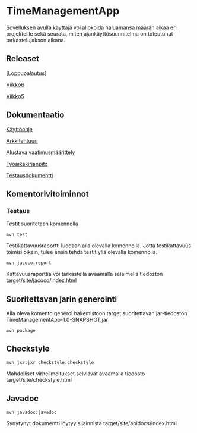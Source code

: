 # TimeManagementApp

Sovelluksen avulla käyttäjä voi allokoida haluamansa määrän aikaa eri projekteille sekä seurata, miten ajankäyttösuunnitelma on toteutunut tarkastelujakson aikana.

## Releaset
[Loppupalautus]

[Viikko6](https://github.com/mateppon/ot-harjoitustyo/releases/tag/untagged-44dba2efb64c981fbcf7)

[Viikko5](https://github.com/mateppon/ot-harjoitustyo/releases/tag/viikko5)


## Dokumentaatio

[Käyttöohje](https://github.com/mateppon/ot-harjoitustyo/blob/master/dokumentaatio/kayttoohje.md)

[Arkkitehtuuri](https://github.com/mateppon/ot-harjoitustyo/blob/master/dokumentaatio/arkkitehtuuri.md)

[Alustava vaatimusmäärittely](https://github.com/mateppon/ot-harjoitustyo/blob/master/dokumentaatio/vaatimusmaarittelu.md)

[Työaikakirjanpito](https://github.com/mateppon/ot-harjoitustyo/blob/master/dokumentaatio/tyoaikakirjanpito.md)

[Testausdokumentti](https://github.com/mateppon/ot-harjoitustyo/blob/master/dokumentaatio/testausdokumentti.md)


## Komentorivitoiminnot

### Testaus


Testit suoritetaan komennolla

```
mvn test
```

Testikattavuusraportti luodaan alla olevalla komennolla. Jotta testikattavuus toimisi oikein, tulee ensin tehdä testit yllä olevalla komennolla.

```
mvn jacoco:report
```
Kattavuusraporttia voi tarkastella avaamalla selaimella tiedoston target/site/jacoco/index.html

## Suoritettavan jarin generointi

Alla oleva komento generoi hakemistoon target suoritettavan jar-tiedoston TimeManagementApp-1.0-SNAPSHOT.jar
```
mvn package
```


## Checkstyle

```
mvn jxr:jxr checkstyle:checkstyle
```
Mahdolliset virheilmoitukset selviävät avaamalla tiedosto target/site/checkstyle.html

## Javadoc

```
mvn javadoc:javadoc
```
Synytynyt dokumentti löytyy sijainnista target/site/apidocs/index.html
